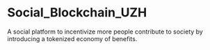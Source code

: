 # Social_Blockchain_UZH
A social platform to incentivize more people contribute to society by introducing a tokenized economy of benefits. 
